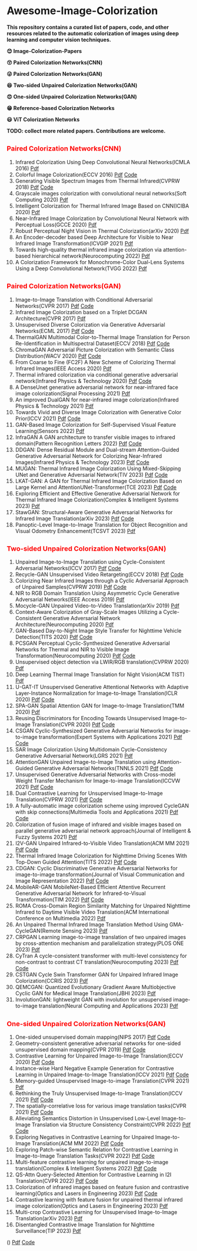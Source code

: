 # Awesome-Image-Colorization
**This repository contains a curated list of papers, code, and other resources related to the automatic colorization of images using deep learning and computer vision techniques.**

**:blush: Image-Colorization-Papers** 

**:kissing_closed_eyes: Paired Colorization Networks(CNN)**

**:stuck_out_tongue_winking_eye: Paired Colorization Networks(GAN)** 

**:satisfied: Two-sided Unpaired Colorization Networks(GAN)** 

**:heart_eyes: One-sided Unpaired Colorization Networks(GAN)** 

**:grin: Reference-based Colorization Networks** 

**:smiley: ViT Colorization Networks**

**TODO: collect more related papers. Contributions are welcome.**


## <font color =red size=4>**Paired Colorization Networks(CNN)**</font>
1. Infrared Colorization Using Deep Convolutional Neural Networks(ICMLA 2016) [Pdf](https://arxiv.org/pdf/1604.02245.pdf)
2. Colorful Image Colorization(ECCV 2016) [Pdf](https://arxiv.org/pdf/1603.08511.pdf) [Code](https://github.com/richzhang/colorization) 
3. Generating Visible Spectrum Images from Thermal Infrared(CVPRW 2018) [Pdf](https://openaccess.thecvf.com/content_cvpr_2018_workshops/papers/w21/Berg_Generating_Visible_Spectrum_CVPR_2018_paper.pdf) [Code](https://github.com/amandaberg/TIRcolorization)
4. Grayscale images colorization with convolutional neural networks(Soft Computing 2020) [Pdf](https://link.springer.com/article/10.1007/s00500-020-04711-3)
5. Intelligent Colorization for Thermal Infrared Image Based on CNN(ICIBA 2020) [Pdf](https://ieeexplore.ieee.org/abstract/document/9277116)
6. Near-Infrared Image Colorization by Convolutional Neural Network with Perceptual Loss(GCCE 2020) [Pdf](https://ieeexplore.ieee.org/abstract/document/9291773)
7. Robust Perceptual Night Vision in Thermal Colorization(arXiv 2020) [Pdf](https://arxiv.org/pdf/2003.02204.pdf)
8. An Encoder-decoder based Deep Architecture for Visible to Near Infrared Image Transformation(ICVGIP 2021) [Pdf](https://dl.acm.org/doi/abs/10.1145/3490035.3490288)
9. Towards high-quality thermal infrared image colorization via attention-based hierarchical network(Neurocomputing 2022) [Pdf](https://www.sciencedirect.com/science/article/abs/pii/S0925231222007391)
10. A Colorization Framework for Monochrome-Color Dual-Lens Systems Using a Deep Convolutional Network(TVGG 2022) [Pdf](https://ieeexplore.ieee.org/abstract/document/9188002)

## <font color =red size=4>**Paired Colorization Networks(GAN)**</font>
1. Image-to-Image Translation with Conditional Adversarial Networks(CVPR 2017) [Pdf](https://openaccess.thecvf.com/content_cvpr_2017/papers/Isola_Image-To-Image_Translation_With_CVPR_2017_paper.pdf) [Code](https://github.com/junyanz/pytorch-CycleGAN-and-pix2pix)
2. Infrared Image Colorization based on a Triplet DCGAN Architecture(CVPR 2017) [Pdf](https://openaccess.thecvf.com/content_cvpr_2017_workshops/w3/papers/Suarez_Infrared_Image_Colorization_CVPR_2017_paper.pdf)
3. Unsupervised Diverse Colorization via Generative Adversarial Networks(ECML 2017) [Pdf](https://arxiv.org/pdf/1702.06674.pdf) [Code](https://github.com/ccyyatnet/COLORGAN)
4. ThermalGAN Multimodal Color-to-Thermal Image Translation for Person Re-Identification in Multispectral Dataset(ECCV 2018) [Pdf](https://openaccess.thecvf.com/content_ECCVW_2018/papers/11134/Kniaz_ThermalGAN_Multimodal_Color-to-Thermal_Image_Translation_for_Person_Re-Identification_in_Multispectral_ECCVW_2018_paper.pdf) [Code](https://github.com/vlkniaz/ThermalGAN)
5. ChromaGAN Adversarial Picture Colorization with Semantic Class Distribution(WACV 2020) [Pdf](https://openaccess.thecvf.com/content_WACV_2020/papers/Vitoria_ChromaGAN_Adversarial_Picture_Colorization_with_Semantic_Class_Distribution_WACV_2020_paper.pdf) [Code](https://github.com/pvitoria/ChromaGAN)
6. From Coarse to Fine (FC2F) A New Scheme of Colorizing Thermal Infrared Images(IEEE Access 2020) [Pdf](https://ieeexplore.ieee.org/stamp/stamp.jsp?arnumber=9110564)
7. Thermal infrared colorization via conditional generative adversarial network(Infrared Physics & Technology 2020) [Pdf](https://www.sciencedirect.com/science/article/abs/pii/S1350449519311387) [Code](https://github.com/Kuangxd/TICCGAN)
8. A DenseUnet generative adversarial network for near-infrared face image colorization(Signal Processing 2021) [Pdf](https://www.sciencedirect.com/science/article/abs/pii/S0165168421000463) 
9. An improved DualGAN for near-infrared image colorization(Infrared Physics & Technology 2021) [Pdf](https://www.sciencedirect.com/science/article/abs/pii/S1350449521001365)
10. Towards Vivid and Diverse Image Colorization with Generative Color Prior(ICCV 2021) [Pdf](https://openaccess.thecvf.com/content/ICCV2021/papers/Wu_Towards_Vivid_and_Diverse_Image_Colorization_With_Generative_Color_Prior_ICCV_2021_paper.pdf) [Code](https://github.com/ToTheBeginning/GCP-Colorization)
11. GAN-Based Image Colorization for Self-Supervised Visual Feature Learning(Sensors 2022) [Pdf](https://www.mdpi.com/1424-8220/22/4/1599)
12. InfraGAN A GAN architecture to transfer visible images to infrared domain(Pattern Recognition Letters 2022) [Pdf](https://www.sciencedirect.com/science/article/abs/pii/S0167865522000332) [Code](https://github.com/makifozkanoglu/InfraGAN)
13. DDGAN: Dense Residual Module and Dual-stream Attention-Guided Generative Adversarial Network for Colorizing Near-Infrared Images(Infrared Physics & Technology 2023) [Pdf](https://www.sciencedirect.com/science/article/pii/S1350449523002803) [Code](https://github.com/cyanymore/DDGAN)
14. MUGAN: Thermal Infrared Image Colorization Using Mixed-Skipping UNet and Generative Adversarial Network(TIV 2023) [Pdf](https://ieeexplore.ieee.org/abstract/document/9935274) [Code](https://github.com/HangyingLiao/MUGAN)
15. LKAT-GAN: A GAN for Thermal Infrared Image Colorization Based on Large Kernel and AttentionUNet-Transformer(TCE 2023) [Pdf](https://ieeexplore.ieee.org/abstract/document/10153639) [Code](https://github.com/jinxinhuo/LKAT-GAN)
16. Exploring Efficient and Effective Generative Adversarial Network for Thermal Infrared Image Colorization(Complex & Intelligent Systems 2023) [Pdf](https://link.springer.com/article/10.1007/s40747-023-01079-3)
17. StawGAN: Structural-Aware Generative Adversarial Networks for Infrared Image Translation(arXiv 2023) [Pdf](https://arxiv.org/pdf/2305.10882.pdf) [Code](https://github.com/LuigiSigillo/StawGAN)
18. Panoptic-Level Image-to-Image Translation for Object Recognition and Visual Odometry Enhancement(TCSVT 2023) [Pdf](https://ieeexplore.ieee.org/abstract/document/10159430)

## <font color =red size=4>**Two-sided Unpaired Colorization Networks(GAN)**</font>
1. Unpaired Image-to-Image Translation using Cycle-Consistent Adversarial Networks(ICCV 2017) [Pdf](https://openaccess.thecvf.com/content_ICCV_2017/papers/Zhu_Unpaired_Image-To-Image_Translation_ICCV_2017_paper.pdf) [Code](https://github.com/junyanz/pytorch-CycleGAN-and-pix2pix)
2. Recycle-GAN Unsupervised Video Retargeting(ECCV 2018) [Pdf](https://openaccess.thecvf.com/content_ECCV_2018/papers/Aayush_Bansal_Recycle-GAN_Unsupervised_Video_ECCV_2018_paper.pdf) [Code]()
3. Colorizing Near Infrared Images through a Cyclic Adversarial Approach of Unpaired Samples(CVPRW 2019) [Pdf](https://openaccess.thecvf.com/content_CVPRW_2019/papers/PBVS/Mehri_Colorizing_Near_Infrared_Images_Through_a_Cyclic_Adversarial_Approach_of_CVPRW_2019_paper.pdf) [Code](https://github.com/Rm1n90/Colorizing-Infrared-Images)
4. NIR to RGB Domain Translation Using Asymmetric Cycle Generative Adversarial Networks(IEEE Access 2019) [Pdf](https://ieeexplore.ieee.org/stamp/stamp.jsp?arnumber=8790680)
5. Mocycle-GAN Unpaired Video-to-Video Translation(arXiv 2019) [Pdf](https://arxiv.org/pdf/1908.09514.pdf)
6. Context-Aware Colorization of Gray-Scale Images Utilizing a Cycle-Consistent Generative Adversarial Network Architecture(Neurocomputing 2020) [Pdf](https://www.sciencedirect.com/science/article/abs/pii/S0925231220306093)
7. GAN-Based Day-to-Night Image Style Transfer for Nighttime Vehicle Detection(TITS 2020) [Pdf](https://ieeexplore.ieee.org/abstract/document/8950077) [Code](https://github.com/yuanmengzhixing/AugGAN-Cross-Domain-Adaptation-with-GAN-based-DataAugmentation)
8. PCSGAN Perceptual Cyclic-Synthesized Generative Adversarial Networks for Thermal and NIR to Visible Image Transformation(Neurocomputing 2020) [Pdf](https://www.sciencedirect.com/science/article/abs/pii/S0925231220310936) [Code](https://github.com/KishanKancharagunta/PCSGAN)
9. Unsupervised object detection via LWIR/RGB translation(CVPRW 2020) [Pdf](https://openaccess.thecvf.com/content_CVPRW_2020/papers/w6/Abbott_Unsupervised_Object_Detection_via_LWIRRGB_Translation_CVPRW_2020_paper.pdf)
10. Deep Learning Thermal Image Translation for Night Vision(ACM TIST) [Pdf](https://dl.acm.org/doi/abs/10.1145/3426239)
11. U-GAT-IT Unsupervised Generative Attentional Networks with Adaptive Layer-Instance Normalization for Image-to-Image Translation(ICLR 2020) [Pdf](https://openreview.net/forum?id=BJlZ5ySKPH) [Code](https://github.com/taki0112/UGATIT)
12. SPA-GAN Spatial Attention GAN for Image-to-Image Translation(TMM 2020) [Pdf](https://ieeexplore.ieee.org/ielaam/6046/9296985/9007501-aam.pdf)
13. Reusing Discriminators for Encoding Towards Unsupervised Image-to-Image Translation(CVPR 2020) [Pdf](https://openaccess.thecvf.com/content_CVPR_2020/papers/Chen_Reusing_Discriminators_for_Encoding_Towards_Unsupervised_Image-to-Image_Translation_CVPR_2020_paper.pdf) [Code](https://github.com/alpc91/NICE-GAN-pytorch)
14. CSGAN Cyclic-Synthesized Generative Adversarial Networks for image-to-image transformation(Expert Systems with Applications 2021) [Pdf](https://www.sciencedirect.com/science/article/abs/pii/S0957417420310940) [Code](https://github.com/KishanKancharagunta/CSGAN)
15. SAR Image Colorization Using Multidomain Cycle-Consistency Generative Adversarial Network(LGRS 2021) [Pdf](https://ieeexplore.ieee.org/abstract/document/8985381)
16. AttentionGAN Unpaired Image-to-Image Translation using Attention-Guided Generative Adversarial Networks(TNNLS 2021) [Pdf]() [Code](https://github.com/Ha0Tang/AttentionGAN)
17. Unsupervised Generative Adversarial Networks with Cross-model Weight Transfer Mechanism for Image-to-image Translation(ICCVW 2021) [Pdf](https://openaccess.thecvf.com/content/ICCV2021W/AIM/papers/Lai_Unsupervised_Generative_Adversarial_Networks_With_Cross-Model_Weight_Transfer_Mechanism_for_ICCVW_2021_paper.pdf) [Code](https://github.com/lxg0387/CWT-GAN)
18. Dual Contrastive Learning for Unsupervised Image-to-Image Translation(CVPRW 2021) [Pdf](https://openaccess.thecvf.com/content/CVPR2021W/NTIRE/papers/Han_Dual_Contrastive_Learning_for_Unsupervised_Image-to-Image_Translation_CVPRW_2021_paper.pdf) [Code](https://github.com/JunlinHan/DCLGAN)
19. A fully-automatic image colorization scheme using improved CycleGAN with skip connections(Multimedia Tools and Applications 2021) [Pdf](https://link.springer.com/article/10.1007/s11042-021-10881-5) [Code](https://github.com/huangshanshan33/Image-Colorization-CycleGAN)
20. Colorization of fusion image of infrared and visible images based on parallel generative adversarial network approach(Journal of Intelligent & Fuzzy Systems 2021) [Pdf](http://eprints.bournemouth.ac.uk/35970/1/final%20submission.pdf)
21. I2V-GAN Unpaired Infrared-to-Visible Video Translation(ACM MM 2021) [Pdf](https://dl.acm.org/doi/abs/10.1145/3474085.3475445) [Code](https://github.com/BIT-DA/I2V-GAN)
22. Thermal Infrared Image Colorization for Nighttime Driving Scenes With Top-Down Guided Attention(TITS 2022) [Pdf](https://ieeexplore.ieee.org/abstract/document/9703249) [Code](https://github.com/FuyaLuo/PearlGAN/)
23. CDGAN: Cyclic Discriminative Generative Adversarial Networks for image-to-image transformation(Journal of Visual Communication and Image Representation 2022) [Pdf](https://www.sciencedirect.com/science/article/abs/pii/S1047320321002522) [Code](https://github.com/KishanKancharagunta/CDGAN)
24. MobileAR-GAN MobileNet-Based Efficient Attentive Recurrent Generative Adversarial Network for Infrared-to-Visual Transformation(TIM 2022) [Pdf](https://ieeexplore.ieee.org/abstract/document/9754574) [Code](https://github.com/GANGREEK/MobileAR-GAN)
25. ROMA Cross-Domain Region Similarity Matching for Unpaired Nighttime Infrared to Daytime Visible Video Translation(ACM International Conference on Multimedia 2022) [Pdf](https://dl.acm.org/doi/abs/10.1145/3503161.3548221)
26. An Unpaired Thermal Infrared Image Translation Method Using GMA-CycleGAN(Remote Sensing 2023) [Pdf](https://www.mdpi.com/2072-4292/15/3/663)
27. CRPGAN Learning image-to-image translation of two unpaired images by cross-attention mechanism and parallelization strategy(PLOS ONE 2023) [Pdf](https://journals.plos.org/plosone/article?id=10.1371/journal.pone.0280073)
28. CyTran A cycle-consistent transformer with multi-level consistency for non-contrast to contrast CT translation(Neurocomputing 2023) [Pdf](https://www.sciencedirect.com/science/article/abs/pii/S0925231223003181) [Code](https://github.com/Gid-Git/cyclic-transformer)
29. CSTGAN Cycle Swin Transformer GAN for Unpaired Infrared Image Colorization(CCRIS 2023) [Pdf](https://dl.acm.org/doi/abs/10.1145/3562007.3562053)
30. QEMCGAN: Quantized Evolutionary Gradient Aware Multiobjective Cyclic GAN for Medical Image Translation(JBHI 2023) [Pdf](https://ieeexplore.ieee.org/abstract/document/10091835)
31. InvolutionGAN: lightweight GAN with involution for unsupervised image-to-image translation(Neural Computing and Applications 2023) [Pdf](https://www.springer.com/journal/521) 


## <font color =red size=4>**One-sided Unpaired Colorization Networks(GAN)**</font>
1. One-sided unsupervised domain mapping(NIPS 2017) [Pdf](https://proceedings.neurips.cc/paper_files/paper/2017/file/59b90e1005a220e2ebc542eb9d950b1e-Paper.pdf) [Code](https://github.com/sagiebenaim/DistanceGAN)
2. Geometry-consistent generative adversarial networks for one-sided unsupervised domain mapping(CVPR 2019) [Pdf](https://openaccess.thecvf.com/content_CVPR_2019/papers/Fu_Geometry-Consistent_Generative_Adversarial_Networks_for_One-Sided_Unsupervised_Domain_Mapping_CVPR_2019_paper.pdf) [Code](https://github.com/hufu6371/GcGAN)
3. Contrastive Learning for Unpaired Image-to-Image Translation(ECCV 2020) [Pdf](https://link.springer.com/chapter/10.1007/978-3-030-58545-7_19) [Code](https://github.com/taesungp/contrastive-unpaired-translation)
4. Instance-wise Hard Negative Example Generation for Contrastive Learning in Unpaired Image-to-Image Translation(ICCV 2021) [Pdf](https://openaccess.thecvf.com/content/ICCV2021/papers/Wang_Instance-Wise_Hard_Negative_Example_Generation_for_Contrastive_Learning_in_Unpaired_ICCV_2021_paper.pdf) [Code](https://github.com/WeilunWang/NEGCUT)
5. Memory-guided Unsupervised Image-to-image Translation(CVPR 2021) [Pdf](https://openaccess.thecvf.com/content/CVPR2021/papers/Jeong_Memory-Guided_Unsupervised_Image-to-Image_Translation_CVPR_2021_paper.pdf)
6. Rethinking the Truly Unsupervised Image-to-Image Translation(ICCV 2021) [Pdf](https://openaccess.thecvf.com/content/ICCV2021/papers/Baek_Rethinking_the_Truly_Unsupervised_Image-to-Image_Translation_ICCV_2021_paper.pdf) [Code](https://github.com/clovaai/tunit)
7. The spatially-correlative loss for various image translation tasks(CVPR 2021) [Pdf](https://openaccess.thecvf.com/content/CVPR2021/papers/Zheng_The_Spatially-Correlative_Loss_for_Various_Image_Translation_Tasks_CVPR_2021_paper.pdf) [Code](https://github.com/lyndonzheng/F-LSeSim)
8. Alleviating Semantics Distortion in Unsupervised Low-Level Image-to-Image Translation via Structure Consistency Constraint(CVPR 2022) [Pdf](https://openaccess.thecvf.com/content/CVPR2022/papers/Guo_Alleviating_Semantics_Distortion_in_Unsupervised_Low-Level_Image-to-Image_Translation_via_Structure_CVPR_2022_paper.pdf) [Code](https://github.com/CR-Gjx/SCC)
9. Exploring Negatives in Contrastive Learning for Unpaired Image-to-Image Translation(ACM MM 2022) [Pdf](https://dl.acm.org/doi/abs/10.1145/3503161.3547802) [Code](https://github.com/YupeiLin2388/Exploring-Negatives-in-Contrastive-Learning-for-Unpaired-Image-to-Image-Translation)
10. Exploring Patch-wise Semantic Relation for Contrastive Learning in Image-to-Image Translation Tasks(CVPR 2022) [Pdf](https://openaccess.thecvf.com/content/CVPR2022/papers/Jung_Exploring_Patch-Wise_Semantic_Relation_for_Contrastive_Learning_in_Image-to-Image_Translation_CVPR_2022_paper.pdf) [Code](https://github.com/jcy132/Hneg_SRC)
11. Multi-feature contrastive learning for unpaired image-to-image translation(Complex & Intelligent Systems 2022) [Pdf](https://link.springer.com/article/10.1007/s40747-022-00924-1) [Code](https://github.com/gouayao/MCL)
12. QS-Attn Query-Selected Attention for Contrastive Learning in I2I Translation(CVPR 2022) [Pdf](https://openaccess.thecvf.com/content/CVPR2022/papers/Hu_QS-Attn_Query-Selected_Attention_for_Contrastive_Learning_in_I2I_Translation_CVPR_2022_paper.pdf) [Code](https://github.com/sapphire497/query-selected-attention)
13. Colorization of infrared images based on feature fusion and contrastive learning(Optics and Lasers in Engineering 2023) [Pdf](https://www.sciencedirect.com/science/article/abs/pii/S0143816622004456) [Code](https://github.com/chenlingqiang/IR-colorization)
14. Contrastive learning with feature fusion for unpaired thermal infrared image colorization(Optics and Lasers in Engineering 2023) [Pdf](https://papers.ssrn.com/sol3/papers.cfm?abstract_id=4443105)
15. Multi-crop Contrastive Learning for Unsupervised Image-to-Image Translation(arXiv 2023) [Pdf](https://arxiv.org/ftp/arxiv/papers/2304/2304.12235.pdf)
16. Disentangled Contrastive Image Translation for Nighttime Surveillance(TIP 2023) [Pdf](https://arxiv.org/pdf/2307.05038.pdf)



() [Pdf]() [Code]()









